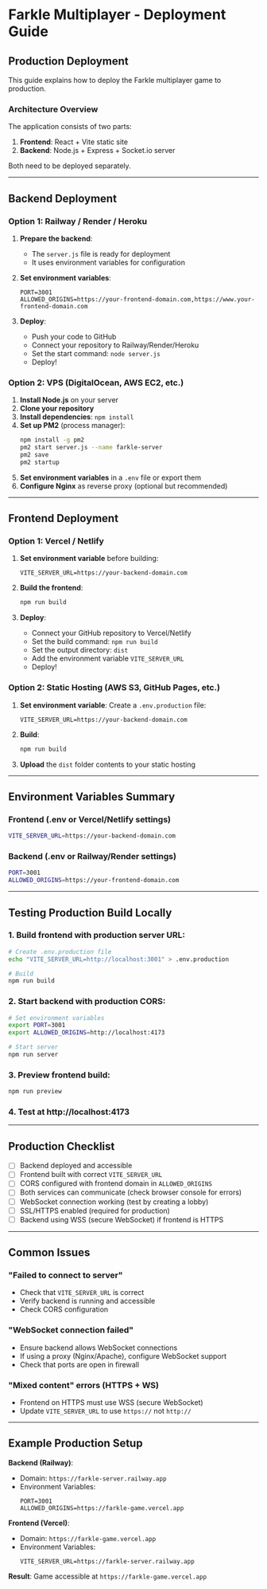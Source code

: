 # Farkle Multiplayer - Deployment Guide

## Production Deployment

This guide explains how to deploy the Farkle multiplayer game to production.

### Architecture Overview

The application consists of two parts:
1. **Frontend**: React + Vite static site
2. **Backend**: Node.js + Express + Socket.io server

Both need to be deployed separately.

---

## Backend Deployment

### Option 1: Railway / Render / Heroku

1. **Prepare the backend**:
   - The `server.js` file is ready for deployment
   - It uses environment variables for configuration

2. **Set environment variables**:
   ```
   PORT=3001
   ALLOWED_ORIGINS=https://your-frontend-domain.com,https://www.your-frontend-domain.com
   ```

3. **Deploy**:
   - Push your code to GitHub
   - Connect your repository to Railway/Render/Heroku
   - Set the start command: `node server.js`
   - Deploy!

### Option 2: VPS (DigitalOcean, AWS EC2, etc.)

1. **Install Node.js** on your server
2. **Clone your repository**
3. **Install dependencies**: `npm install`
4. **Set up PM2** (process manager):
   ```bash
   npm install -g pm2
   pm2 start server.js --name farkle-server
   pm2 save
   pm2 startup
   ```
5. **Set environment variables** in a `.env` file or export them
6. **Configure Nginx** as reverse proxy (optional but recommended)

---

## Frontend Deployment

### Option 1: Vercel / Netlify

1. **Set environment variable** before building:
   ```
   VITE_SERVER_URL=https://your-backend-domain.com
   ```

2. **Build the frontend**:
   ```bash
   npm run build
   ```

3. **Deploy**:
   - Connect your GitHub repository to Vercel/Netlify
   - Set the build command: `npm run build`
   - Set the output directory: `dist`
   - Add the environment variable `VITE_SERVER_URL`
   - Deploy!

### Option 2: Static Hosting (AWS S3, GitHub Pages, etc.)

1. **Set environment variable**:
   Create a `.env.production` file:
   ```
   VITE_SERVER_URL=https://your-backend-domain.com
   ```

2. **Build**:
   ```bash
   npm run build
   ```

3. **Upload** the `dist` folder contents to your static hosting

---

## Environment Variables Summary

### Frontend (.env or Vercel/Netlify settings)
```bash
VITE_SERVER_URL=https://your-backend-domain.com
```

### Backend (.env or Railway/Render settings)
```bash
PORT=3001
ALLOWED_ORIGINS=https://your-frontend-domain.com
```

---

## Testing Production Build Locally

### 1. Build frontend with production server URL:
```bash
# Create .env.production file
echo "VITE_SERVER_URL=http://localhost:3001" > .env.production

# Build
npm run build
```

### 2. Start backend with production CORS:
```bash
# Set environment variables
export PORT=3001
export ALLOWED_ORIGINS=http://localhost:4173

# Start server
npm run server
```

### 3. Preview frontend build:
```bash
npm run preview
```

### 4. Test at http://localhost:4173

---

## Production Checklist

- [ ] Backend deployed and accessible
- [ ] Frontend built with correct `VITE_SERVER_URL`
- [ ] CORS configured with frontend domain in `ALLOWED_ORIGINS`
- [ ] Both services can communicate (check browser console for errors)
- [ ] WebSocket connection working (test by creating a lobby)
- [ ] SSL/HTTPS enabled (required for production)
- [ ] Backend using WSS (secure WebSocket) if frontend is HTTPS

---

## Common Issues

### "Failed to connect to server"
- Check that `VITE_SERVER_URL` is correct
- Verify backend is running and accessible
- Check CORS configuration

### "WebSocket connection failed"
- Ensure backend allows WebSocket connections
- If using a proxy (Nginx/Apache), configure WebSocket support
- Check that ports are open in firewall

### "Mixed content" errors (HTTPS + WS)
- Frontend on HTTPS must use WSS (secure WebSocket)
- Update `VITE_SERVER_URL` to use `https://` not `http://`

---

## Example Production Setup

**Backend (Railway)**:
- Domain: `https://farkle-server.railway.app`
- Environment Variables:
  ```
  PORT=3001
  ALLOWED_ORIGINS=https://farkle-game.vercel.app
  ```

**Frontend (Vercel)**:
- Domain: `https://farkle-game.vercel.app`
- Environment Variables:
  ```
  VITE_SERVER_URL=https://farkle-server.railway.app
  ```

**Result**: Game accessible at `https://farkle-game.vercel.app`